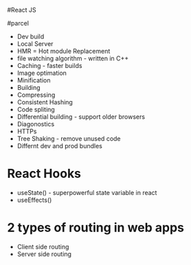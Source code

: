 #React JS

#parcel
- Dev build 
- Local Server
- HMR = Hot module Replacement
- file watching algorithm - written in C++
- Caching - faster builds
- Image optimation
- Minification
- Building
- Compressing
- Consistent Hashing
- Code spliting 
- Differential building - support older browsers
- Diagonostics
- HTTPs
- Tree Shaking - remove unused code
- Differnt dev and prod bundles

# React Hooks
- useState() - superpowerful state variable in react
- useEffects()


# 2 types of routing in web apps
- Client side routing
- Server side routing
